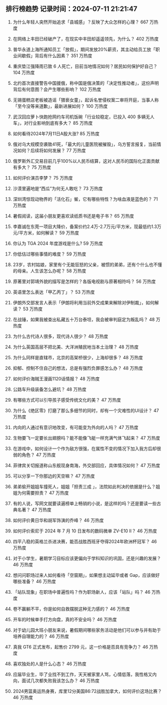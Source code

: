 
## 排行榜趋势 记录时间：2024-07-11 21:21:47
  
  1. 为什么年轻人突然开始追求「县城感」？反映了大众怎样的心理？ 667 万热度
    
  2. 在网络上丰田已经破产了，在现实中丰田却遥遥领先，为什么？ 402 万热度
    
  3. 普华永道上海所通知员工「放假」，期间发放20%薪资，其主动给员工放「职业间歇假」背后有什么因素？ 351 万热度
    
  4. 重庆垫江强降雨已致 6 人死亡，目前当地情况如何？居民如何保护好自己？ 104 万热度
    
  5. 北约首次直接警告中国援俄，称中国是俄决策的「决定性推动者」，这份声明背后有何意图？会产生哪些影响？ 102 万热度
    
  6. 无锡蛋糕店老板被造谣「猥亵女童」，起诉名誉侵权案二审将开庭，当事人称「至今没等来道歉」，最新进展如何？ 100 万热度
    
  7. 武汉回应萝卜快跑抢网约车司机饭碗「行业较稳定，已投入 400 多辆无人车」，对行业影响到底有多大？ 85 万热度
    
  8. 如何看待2024年7月11日A股大涨? 85 万热度
    
  9. 俄对乌大规模空袭致41死，「最大的儿童医院被摧毁」，乌方誓言报复，当前情况如何？后续将如何发展？ 77 万热度
    
  10. 俄罗斯外汇交易目前几乎100%以人民币结算，这对人民币的国际化正面贡献有多大？ 75 万热度
    
  11. 如何评价演员李梦？ 75 万热度
    
  12. 沙漠里遍地是“西瓜”为何无人敢吃？ 73 万热度
    
  13. 深圳湾惊现动物界的「活化石」鲎，它有哪些特性？为啥血液是蓝色的？ 71 万热度
    
  14. 暑假阅读，这届小朋友更喜欢读纸质书还是电子书？ 65 万热度
    
  15. 李嘉诚在东莞一项目大降价，备案价约2.4万-2.7万元/平方米，现最低约1.3万元/平方米，如何解读？ 59 万热度
    
  16. 你认为 TGA 2024 年度游戏是什么? 59 万热度
    
  17. 你低估过哪些事情的难度？ 59 万热度
    
  18. 23岁，农村姑娘，家里有个无能狂怒的父亲，被惯的弟弟，还有个什么也不懂的母亲。人生该怎么办呢？ 58 万热度
    
  19. 原著里对郭靖外貌的描写是怎样的？各版电视剧与原著相符吗？ 56 万热度
    
  20. 英语里怎么表达「甲乙丙丁」？ 53 万热度
    
  21. 伊朗外交部发言人表示「伊朗将利用当前外交成果来解除对伊制裁」，如何解读？ 53 万热度
    
  22. 在战锤，如果我被查出私藏五十万台泰坦，我会被审判庭定为叛乱吗？ 48 万热度
    
  23. 为什么古代诗人很多，现代诗人很少？ 48 万热度
    
  24. 为什么英国高层不把北美、大洋洲殖民地当本土治理？ 48 万热度
    
  25. 为什么同样是直辖市，北京的高架桥很少，上海却很多？ 48 万热度
    
  26. 抑郁、控制不住自己的想法，总是有强烈负罪感怎么办？ 48 万热度
    
  27. 如何评价海贼王漫画1120话情报？ 48 万热度
    
  28. 公路车升级装备怎么避坑？ 48 万热度
    
  29. 有哪些方式可以引导孩子感受传统文化的美？ 47 万热度
    
  30. 为什么《绝区零》打磨了那么多细节的同时，却有一个灾难性的UI设计？ 47 万热度
    
  31. 内向的人通过有意识地改变，有可能变为外向的人吗？ 47 万热度
    
  32. 生物要飞一定要长出翅膀吗？能不能像飞艇一样充满气体飞起来？ 47 万热度
    
  33. 在游戏中，如何设计一个作为敌方很强，在属性不变的情况下加入我方后却很弱的角色？ 47 万热度
    
  34. 菲律宾关切报道称山东舰现身南海，外交部回应，具体情况如何？ 47 万热度
    
  35. 可以分享一下你那边的天空嘛？ 47 万热度
    
  36. 弟弟偷开姐姐车撞死人，姐姐「担责三成 」，法院如此判决的依据是什么？姐姐为何需要担责？ 47 万热度
    
  37. 有的人说，写网文就要读遍榜单上畅销的小说，是这样的吗？还是要读一些古典名著？ 47 万热度
    
  38. 如何评价黄日华和胡军饰演的乔峰？ 46 万热度
    
  39. 如何评价索尼于 2024 年 7 月 10 日发布的数码微单 ZV-E10 II？ 46 万热度
    
  40. 四平八稳的英格兰杀进决赛，能否战胜西班牙夺得2024年欧洲杯冠军？ 46 万热度
    
  41. 对于小学生，暑期学习目标应该更偏向于学科知识的巩固，还是兴趣的发展？ 46 万热度
    
  42. 想问问职场过来人如何看待「空窗期」，如果想主动延毕或者 Gap，应该做好哪些准备？ 46 万热度
    
  43. 「站队现象」在职场中普遍性吗？作为职场新人，应该「站队」吗？ 46 万热度
    
  44. 卷不赢躺不平，你是如何自救摆脱这种无力感的？ 46 万热度
    
  45. 开车的时候单手打方向盘，真的不安全吗？ 46 万热度
    
  46. 对于幼儿园大班小朋友来说，暑假期间哪些家务活动是他们可以参与并有助于培养自理能力的？ 46 万热度
    
  47. 真我 GT6 正式发布，起售价 2799 元，这一价格是否具有竞争力？ 46 万热度
    
  48. 喜欢独处的人是什么心态？ 46 万热度
    
  49. 应届毕业生，毕了业找不到工作，天天被家里人骂，心情低落，我性格又内向，面试几次都失败我该怎么办？ 46 万热度
    
  50. 2024男篮奥运热身赛，库里12分美国86:72战胜加拿大，如何评价这场比赛？ 46 万热度
    